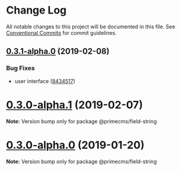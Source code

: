 # Change Log

All notable changes to this project will be documented in this file.
See [Conventional Commits](https://conventionalcommits.org) for commit guidelines.

## [0.3.1-alpha.0](https://github.com/birkir/prime/tree/master/packages/prime-field-string/compare/v0.3.0-alpha.5...v0.3.1-alpha.0) (2019-02-08)

### Bug Fixes

- user interface ([8434517](https://github.com/birkir/prime/tree/master/packages/prime-field-string/commit/8434517))

# [0.3.0-alpha.1](https://github.com/birkir/prime/tree/master/packages/prime-field-string/compare/v0.3.0-alpha.0...v0.3.0-alpha.1) (2019-02-07)

**Note:** Version bump only for package @primecms/field-string

# [0.3.0-alpha.0](https://github.com/birkir/prime/tree/master/packages/prime-field-string/compare/v0.2.21...v0.3.0-alpha.0) (2019-01-20)

**Note:** Version bump only for package @primecms/field-string
